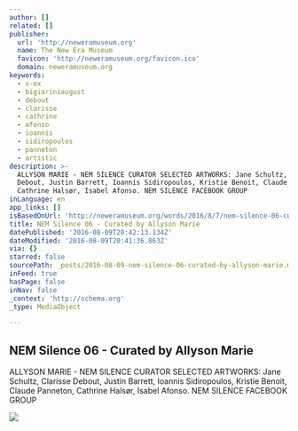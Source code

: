 ```yaml
---
author: []
related: []
publisher:
  url: 'http://neweramuseum.org'
  name: The New Era Museum
  favicon: 'http://neweramuseum.org/favicon.ico'
  domain: neweramuseum.org
keywords:
  - v-ex
  - bigiariniaugust
  - debout
  - clarisse
  - cathrine
  - afonso
  - ioannis
  - sidiropoulos
  - panneton
  - artistic
description: >-
  ALLYSON MARIE - NEM SILENCE CURATOR SELECTED ARTWORKS: Jane Schultz, Clarisse
  Debout, Justin Barrett, Ioannis Sidiropoulos, Kristie Benoit, Claude Panneton,
  Cathrine Halsør, Isabel Afonso. NEM SILENCE FACEBOOK GROUP
inLanguage: en
app_links: []
isBasedOnUrl: 'http://neweramuseum.org/words/2016/8/7/nem-silence-06-curated-by-allyson-marie'
title: NEM Silence 06 - Curated by Allyson Marie
datePublished: '2016-08-09T20:42:13.134Z'
dateModified: '2016-08-09T20:41:36.863Z'
via: {}
starred: false
sourcePath: _posts/2016-08-09-nem-silence-06-curated-by-allyson-marie.md
inFeed: true
hasPage: false
inNav: false
_context: 'http://schema.org'
_type: MediaObject

---
```

<article style=""><h1>NEM Silence 06 - Curated by Allyson Marie</h1><p>ALLYSON MARIE - NEM SILENCE CURATOR SELECTED ARTWORKS: Jane Schultz, Clarisse Debout, Justin Barrett, Ioannis Sidiropoulos, Kristie Benoit, Claude Panneton, Cathrine Halsør, Isabel Afonso. NEM SILENCE FACEBOOK GROUP</p><img src="http://static1.squarespace.com/static/50e5b834e4b0837383d7bb18/50e5b834e4b0837383d7bb1f/57a74550893fc0f0fd8eff61/1470580385508/13906680_1720992061483983_3606611954588163174_n.jpg?format=1000w" /></article>